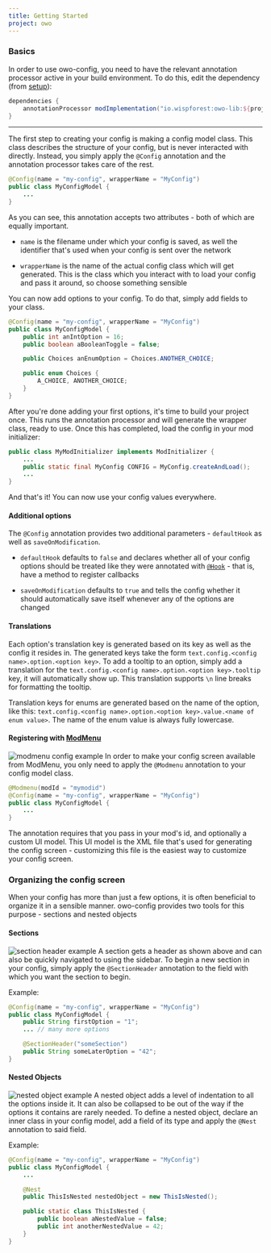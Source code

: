 ```yaml
---
title: Getting Started
project: owo
---
```


### Basics

In order to use owo-config, you need to have the relevant annotation processor active in your build environment. To do this, edit the dependency (from [setup](../setup.md)): 
```groovy title="build.gradle"
dependencies {
    annotationProcessor modImplementation("io.wispforest:owo-lib:${project.owo_version}")
}
```

***

The first step to creating your config is making a config model class. This class describes the structure of your config, but is never interacted with directly. Instead, you simply apply the `@Config` annotation and the annotation processor takes care of the rest.

```java
@Config(name = "my-config", wrapperName = "MyConfig")
public class MyConfigModel {
    ...
}
```

As you can see, this annotation accepts two attributes - both of which are equally important.

- `name` is the filename under which your config is saved, as well the identifier that's used when your config is sent over the network

- `wrapperName` is the name of the actual config class which will get generated. This is the class which you interact with to load your config and pass it around, so choose something sensible

You can now add options to your config. To do that, simply add fields to your class.

```java
@Config(name = "my-config", wrapperName = "MyConfig")
public class MyConfigModel {
    public int anIntOption = 16;
    public boolean aBooleanToggle = false;

    public Choices anEnumOption = Choices.ANOTHER_CHOICE;

    public enum Choices {
        A_CHOICE, ANOTHER_CHOICE;
    }
}
```

After you're done adding your first options, it's time to build your project once. This runs the annotation processor and will generate the wrapper class, ready to use. Once this has completed, load the config in your mod initializer:

```java
public class MyModInitializer implements ModInitializer {
    ...
    public static final MyConfig CONFIG = MyConfig.createAndLoad();
    ...
}
```

And that's it! You can now use your config values everywhere.

#### Additional options

The `@Config` annotation provides two additional parameters - `defaultHook` as well as `saveOnModification`.

 - `defaultHook` defaults to `false` and declares whether all of your config options should be treated like they were annotated with [`@Hook`](annotations.md#hook) - that is, have a method to register callbacks
  
 - `saveOnModification` defaults to `true` and tells the config whether it should automatically save itself whenever any of the options are changed

#### Translations
Each option's translation key is generated based on its key as well as the config it resides in. The generated keys take the form `text.config.<config name>.option.<option key>`. To add a tooltip to an option, simply add a translation for the `text.config.<config name>.option.<option key>.tooltip` key, it will automatically show up. This translation supports `\n` line breaks for formatting the tooltip.

Translation keys for enums are generated based on the name of the option, like this: `text.config.<config name>.option.<option key>.value.<name of enum value>`. The name of the enum value is always fully lowercase.

#### Registering with [ModMenu](https://modrinth.com/mod/modmenu)
![modmenu config example](https://cdn.discordapp.com/attachments/857970721166065674/1006877040533848075/modmenu.png)
In order to make your config screen available from ModMenu, you only need to apply the `@Modmenu` annotation to your config model class.

```java
@Modmenu(modId = "mymodid")
@Config(name = "my-config", wrapperName = "MyConfig")
public class MyConfigModel {
    ...
}
```

The annotation requires that you pass in your mod's id, and optionally a custom UI model. This UI model is the XML file that's used for generating the config screen - customizing this file is the easiest way to customize your config screen.

### Organizing the config screen

When your config has more than just a few options, it is often beneficial to organize it in a sensible manner. owo-config provides two tools for this purpose - sections and nested objects

#### Sections
![section header example](https://cdn.discordapp.com/attachments/857970721166065674/1006704549064613898/section-header.png)
A section gets a header as shown above and can also be quickly navigated to using the sidebar. To begin a new section in your config, simply apply the `@SectionHeader` annotation to the field with which you want the section to begin.

Example:
```java
@Config(name = "my-config", wrapperName = "MyConfig")
public class MyConfigModel {
    public String firstOption = "1";
    ... // many more options

    @SectionHeader("someSection")
    public String someLaterOption = "42";
}
```


#### Nested Objects
![nested object example](https://cdn.discordapp.com/attachments/857970721166065674/1006707303224975381/nested-object.png)
A nested object adds a level of indentation to all the options inside it. It can also be collapsed to be out of the way if the options it contains are rarely needed. To define a nested object, declare an inner class in your config model, add a field of its type and apply the `@Nest` annotation to said field.

Example:
```java
@Config(name = "my-config", wrapperName = "MyConfig")
public class MyConfigModel {
    ...

    @Nest
    public ThisIsNested nestedObject = new ThisIsNested();

    public static class ThisIsNested {
        public boolean aNestedValue = false;
        public int anotherNestedValue = 42;
    }
}
```
